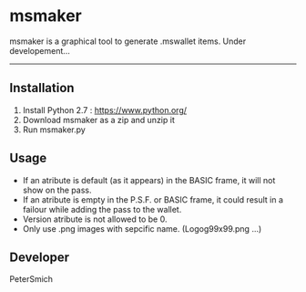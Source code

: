 # msmaker
msmaker is a graphical tool to generate .mswallet items.
Under developement...

****

Installation
------------
1. Install Python 2.7 : https://www.python.org/
2. Download msmaker as a zip and unzip it
3. Run msmaker.py

Usage
-----
- If an atribute is default (as it appears) in the BASIC frame, it will not show on the pass.
- If an atribute is empty in the P.S.F. or BASIC frame, it could result in a failour while adding the pass to the wallet.
- Version atribute is not allowed to be 0.
- Only use .png images with sepcific name. (Logog99x99.png ...)

Developer
---------
PeterSmich

